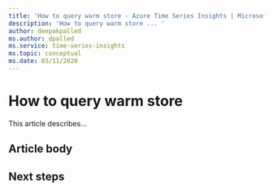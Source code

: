 ```yaml
---
title: 'How to query warm store - Azure Time Series Insights | Microsoft Docs'
description: 'How to query warm store ... '
author: deepakpalled
ms.author: dpalled
ms.service: time-series-insights
ms.topic: conceptual
ms.date: 03/11/2020
---
```


# How to query warm store

This article describes...

## Article body

## Next steps

<!-- [link](URL) -->

<!-- [link](URL) -->
